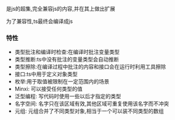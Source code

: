 是js的超集,完全兼容js的内容,并在其上做出扩展

为了兼容性,ts最终会编译成js

### 特性

- 类型批注和编译时检查:在编译时批注变量类型
- 类型推断:ts中没有批注的变量类型会自动推断
- 类型擦除:在编译过程中批注的内容和接口会在运行时利用工具擦除
- 接口:ts中用于定义对象类型
- 枚举:用于取值被限制在一定范围内的场景
- Minxi: 可以接受任何类型的值
- 泛型编程: 写代码时使用一些以后才指定的类型
- 名字空间: 名字只在该区域有效,其他区域可重复使用该名字而不冲突
- 元组: 元组合并了不同类型对象,相当于一个可以装不同类型的数组

